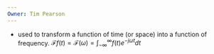 ```yaml
---
Owner: Tim Pearson
---
```

- used to transform a function of time (or space) into a function of frequency.
$\mathscr{F}{f(t)}=\mathscr{F}(ω)=∫_{−∞}^∞f(t)e^{−jωt}dt$